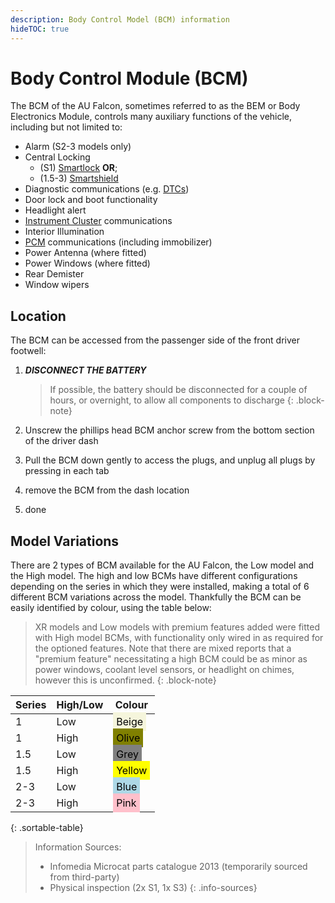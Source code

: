 ```yaml
---
description: Body Control Model (BCM) information
hideTOC: true
---
```


# Body Control Module (BCM)

The BCM of the AU Falcon, sometimes referred to as the BEM or Body Electronics Module, controls many auxiliary functions of the vehicle, including but not limited to:

- Alarm (S2-3 models only)
- Central Locking
  - (S1) [Smartlock](../Keyfob/Keyfob.md#s1-smartlock) **OR**;
  - (1.5-3) [Smartshield](../Keyfob/Keyfob.md#s2s3-smartshield)
- Diagnostic communications (e.g. [DTCs](../DTCCodes/DTCCodes.md))
- Door lock and boot functionality
- Headlight alert
- [Instrument Cluster](../InstrumentCluster/InstrumentCluster.md) communications
- Interior Illumination
- [PCM](../PCM/PCM.md) communications (including immobilizer)
- Power Antenna (where fitted)
- Power Windows (where fitted)
- Rear Demister
- Window wipers

## Location

The BCM can be accessed from the passenger side of the front driver footwell:

<!-- TODO add BCM location pictures -->

1. ***DISCONNECT THE BATTERY***

    > If possible, the battery should be disconnected for a couple of hours, or overnight, to allow all components to discharge
    {: .block-note}

1. Unscrew the phillips head BCM anchor screw from the bottom section of the driver dash
1. Pull the BCM down gently to access the plugs, and unplug all plugs by pressing in each tab
1. remove the BCM from the dash location
1. done

## Model Variations

There are 2 types of BCM available for the AU Falcon, the Low model and the High model. The high and low BCMs have different configurations depending on the series in which they were installed, making a total of 6 different BCM variations across the model. Thankfully the BCM can be easily identified by colour, using the table below:

> XR models and Low models with premium features added were fitted with High model BCMs, with functionality only wired in as required for the optioned features. Note that there are mixed reports that a "premium feature" necessitating a high BCM could be as minor as power windows, coolant level sensors, or headlight on chimes, however this is unconfirmed.
{: .block-note}

<!-- style added as only used here -->
<style>
.colourCell {
    padding: 5px;
    color: black;
}
</style>

| Series | High/Low | Colour |
| --- | --- | --- |
| 1 | Low | <span class="colourCell" style="background-color:beige;">Beige</span> |
| 1 | High | <span class="colourCell" style="background-color:olive;">Olive</span> |
| 1.5 | Low | <span class="colourCell" style="background-color:grey;">Grey</span> |
| 1.5 | High | <span class="colourCell" style="background-color:yellow;">Yellow</span> |
| 2-3 | Low | <span class="colourCell" style="background-color:lightblue;">Blue</span> |
| 2-3 | High | <span class="colourCell" style="background-color:pink;">Pink</span> |
{: .sortable-table}

> Information Sources:
> - Infomedia Microcat parts catalogue 2013 (temporarily sourced from third-party)
> - Physical inspection (2x S1, 1x S3)
{: .info-sources}